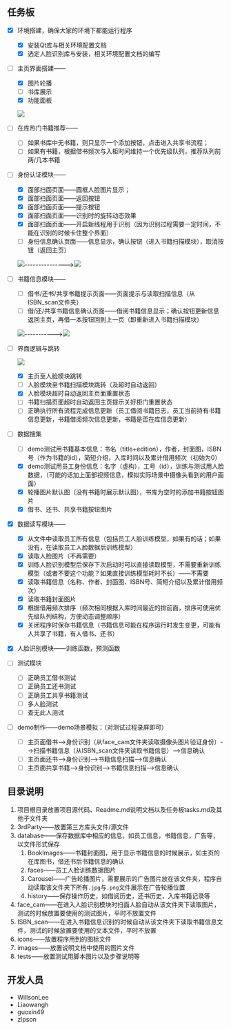 ## 任务板

- [x] 环境搭建，确保大家的环境下都能运行程序

  - [x] 安装Qt库与相关环境配置文档
  - [x] 选定人脸识别库与安装，相关环境配置文档的编写

- [ ] 主页界面搭建——

  - [x] 图片轮播
  - [ ] 书库展示
  - [x] 功能面板

  ![](images/main.png)

- [ ] 在库热门书籍推荐——

  - [ ] 如果书库中无书籍，则只显示一个添加按钮，点击进入共享书流程；
  - [ ] 如果有书籍，根据借书频次与入柜时间维持一个优先级队列，推荐队列前两/几本书籍

- [ ] 身份认证模块——

  - [x] 面部扫面页面——圆框人脸图片显示；
  - [x] 面部扫面页面——返回按钮
  - [x] 面部扫面页面——提示按钮
  - [x] 面部扫面页面——识别时的旋转动态效果
  - [x] 面部扫面页面——开启新线程用于识别（因为识别过程需要一定时间，不能在识别的时候卡住整个界面）
  - [ ] 身份信息确认页面——信息显示，确认按钮（进入书籍扫描模块），取消按钮（返回主页）

  ![](images/face_cam.png)--------------->![](images/confirm.png)

- [ ] 书籍信息模块——

  - [ ] 借书/还书/共享书籍提示页面——页面提示与读取扫描信息（从ISBN_scan文件夹）
  - [ ] 借/还/共享书籍信息确认页面——借阅书籍信息显示；确认按钮更新信息返回主页，再借一本按钮回到上一页（即重新进入书籍扫描模块）

  ![](images/borrow.png)----------->![](images/success.png)

- [ ] 界面逻辑与跳转

  ![](images/logic.png)

  - [x] 主页至人脸模块跳转
  - [ ] 人脸模块至书籍扫描模块跳转（及超时自动返回）
  - [x] 人脸模块超时自动返回主页面重置状态
  - [ ] 书籍扫描页面超时自动返回主页提示关好柜门重置状态
  - [ ] 正确执行所有流程完成信息更新（员工借阅书籍日志，员工当前持有书籍信息更新，书籍借阅频次信息更新，书籍是否在库信息更新）

- [ ] 数据搜集

  - [ ] demo测试用书籍基本信息：书名（title+edition），作者，封面图，ISBN号（作为书籍的id），简短介绍，入库时间以及累计借用频次（初始为0）
  - [x] demo测试用员工身份信息：名字（虚构），工号（id），训练与测试用人脸数据，（可能的话加上面部视频信息，模拟实际场景中摄像头看到的用户画面）
  - [x] 轮播图片默认图（没有书籍时展示默认图），书库为空时的添加书籍按钮图片
  - [x] 借书、还书、共享书籍按钮图片

- [x] 数据读写模块——

  - [x] 从文件中读取员工所有信息（包括员工人脸训练模型，如果有的话；如果没有，在读取员工人脸数据后训练模型）
  - [x] 读取人脸图片（不再需要）
  - [x] 训练人脸识别模型后保存下次启动时可以直接读取模型，不需要重新训练模型（或者不要这个功能？如果直接训练模型耗时不长）——不需要
  - [x] 读取书籍信息（名称、作者、封面图、ISBN号、简短介绍以及累计借用频次）
  - [x] 读取书籍封面图片
  - [x] 根据借用频次排序（频次相同根据入库时间最近的排前面，排序可使用优先级队列结构，方便动态调整顺序）
  - [x] 关闭程序时保存书籍信息（书籍信息可能在程序运行时发生变更，可能有人共享了书籍，有人借书、还书）

- [x] 人脸识别模块——训练函数，预测函数

- [ ] 测试模块

  - [ ] 正确员工借书测试
  - [ ] 正确员工还书测试
  - [ ] 正确员工共享书籍测试
  - [ ] 多人脸测试
  - [ ] 查无此人测试

- [ ] demo制作——demo场景模拟：（对测试过程录屏即可）

  - [ ] 主页面借书-->身份识别（从face_cam文件夹读取摄像头图片验证身份）-->扫描书籍信息（从ISBN_scan文件夹读取书籍信息）-->信息确认
  - [ ] 主页面还书-->身份识别-->书籍信息扫描-->信息确认
  - [ ] 主页面共享书籍-->身份识别-->书籍信息扫描-->信息确认

## 目录说明

1. 项目根目录放置项目源代码、Readme.md说明文档以及任务板tasks.md及其他子文件夹
2. 3rdParty——放置第三方库头文件/源文件
3. database——保存数据库中相应的信息，如员工信息，书籍信息，广告等，以文件形式保存
   1. BookImages——书籍封面图，用于显示书籍信息的时候展示，如主页的在库图书，借还书后书籍信息的确认
   2. faces——员工人脸训练数据图片
   3. Carousel——广告轮播图片，需要展示的广告图片放在该文件夹，程序自动读取该文件夹下所有`.jpg`与`.png`文件展示在广告轮播位置
   4. history——保存操作历史，如借阅历史，还书历史，入库书籍记录等
4. face_cam——在进入人脸识别模块时扫面人脸自动从该文件夹下读取图片，测试的时候放置要使用的测试图片，平时不放置文件
5. ISBN_scan——在进入书籍信息识别的时候自动从该文件夹下读取书籍信息文件，测试的时候放置要使用的文本文件，平时不放置
6. icons——放置程序用到的图标文件
7. images——放置说明文档中使用的图片文件
8. tests——放置测试用脚本图片以及步骤说明等

## 开发人员

- WillsonLee
- Liaowangh
- guoxin49
- zlpson

